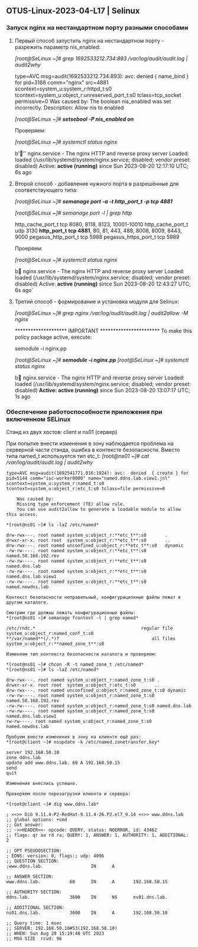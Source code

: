 ## OTUS-Linux-2023-04-L17 | Selinux ##

### Запуск nginx на нестандартном порту разными способами ###

1. Первый способ запустить nginx на нестандартном порту - разрежить параметр nis_enabled:
	
	*[root@SeLinux ~]# grep 1692533212.734:893 /var/log/audit/audit.log | audit2why*

	type=AVC msg=audit(1692533212.734:893): avc:  denied  { name_bind } for  pid=3166 comm="nginx" src=4881 scontext=system_u:system_r:httpd_t:s0 tcontext=system_u:object_r:unreserved_port_t:s0 tclass=tcp_socket permissive=0
	Was caused by:
 	The boolean nis_enabled was set incorrectly. 
 	Description:
 	Allow nis to enabled

 	*[root@SeLinux ~]# **setsebool -P nis_enabled on***

 	Проверяем:

 	*[root@SeLinux ~]# systemctl status nginx*

	b''' nginx.service - The nginx HTTP and reverse proxy server
   	Loaded: loaded (/usr/lib/systemd/system/nginx.service; disabled; vendor preset: disabled)
   	Active: **active (running)** since Sun 2023-08-20 12:17:10 UTC; 6s ago


2. Второй способ - добавление нужного порта в разрешённые для соответствующего типа:

	*[root@SeLinux ~]# **semanage port -a -t http_port_t -p tcp 4881***
	
	*[root@SeLinux ~]# semanage port -l | grep http*

	http_cache_port_t              tcp      8080, 8118, 8123, 10001-10010
	http_cache_port_t              udp      3130
	**http_port_t**                    **tcp      4881**, 80, 81, 443, 488, 8008, 8009, 8443, 9000
	pegasus_http_port_t            tcp      5988
	pegasus_https_port_t           tcp      5989

	Проеряем:

	*[root@SeLinux ~]# systemctl status nginx*

	b nginx.service - The nginx HTTP and reverse proxy server
   	Loaded: loaded (/usr/lib/systemd/system/nginx.service; disabled; vendor preset: disabled)
   	Active: **active (running)** since Sun 2023-08-20 12:43:27 UTC; 6s ago`

3. Третий способ - формирование и установка модуля для Selinux:
	
	*[root@SeLinux ~]# grep nginx /var/log/audit/audit.log | audit2allow -M nginx*

	******************** IMPORTANT ***********************
	To make this policy package active, execute:

	semodule -i nginx.pp
	
	*[root@SeLinux ~]# **semodule -i nginx.pp***
	*[root@SeLinux ~]# systemctl status nginx*
	
	b nginx.service - The nginx HTTP and reverse proxy server
   	Loaded: loaded (/usr/lib/systemd/system/nginx.service; disabled; vendor preset: disabled)
   	**Active: active (running)** since Sun 2023-08-20 13:07:17 UTC; 1s ago

### Обеспечение работоспособности приложения при включенном SELinux ###

Стэнд из двух хостов: client и ns01 (сервер)

При попытке внести изменения в зону наблюдается проблема на серверной части стэнда, ошибка в контексте безопасности. Вместо типа named_t используется тип etc_t:
	*[root@ns01 ~]# cat /var/log/audit/audit.log | audit2why*

	type=AVC msg=audit(1692541771.016:1924): avc:  denied  { create } for  pid=5144 comm="isc-worker0000" name="named.ddns.lab.view1.jnl" scontext=system_u:system_r:named_t:s0 tcontext=system_u:object_r:etc_t:s0 tclass=file permissive=0

        Was caused by:
        Missing type enforcement (TE) allow rule.
        You can use audit2allow to generate a loadable module to allow this access.
    
    *[root@ns01 ~]# ls -laZ /etc/named*

	drw-rwx---. root named system_u:object_r:**etc_t**:s0       .
	drwxr-xr-x. root root  system_u:object_r:**etc_t**:s0       ..
	drw-rwx---. root named unconfined_u:object_r:**etc_t**:s0   dynamic
	-rw-rw----. root named system_u:object_r:**etc_t**:s0       named.50.168.192.rev
	-rw-rw----. root named system_u:object_r:**etc_t**:s0       named.dns.lab
	-rw-rw----. root named system_u:object_r:**etc_t**:s0       named.dns.lab.view1
	-rw-rw----. root named system_u:object_r:**etc_t**:s0       named.newdns.lab

	Контекст безопасности неправильный, конфигурационные файлы лежат в другом каталоге.	

	Смотрим где должны лежать конфигурационные файлы:
	*[root@ns01 ~]# semanage fcontext -l | grep named*

	/etc/rndc.*                                        regular file       system_u:object_r:named_conf_t:s0 
	**/var/named**(/.*)?                                   all files          system_u:object_r:**named_zone_t**:s0

	Изменяем тип контекста безопасности каталога и проверяем:
	
	*[root@ns01 ~]# chcon -R -t named_zone_t /etc/named*
	*[root@ns01 ~]# ls -laZ /etc/named*
	
	drw-rwx---. root named system_u:object_r:named_zone_t:s0 .
	drwxr-xr-x. root root  system_u:object_r:etc_t:s0       ..
	drw-rwx---. root named unconfined_u:object_r:named_zone_t:s0 dynamic
	-rw-rw----. root named system_u:object_r:named_zone_t:s0 named.50.168.192.rev
	-rw-rw----. root named system_u:object_r:named_zone_t:s0 named.dns.lab
	-rw-rw----. root named system_u:object_r:named_zone_t:s0 named.dns.lab.view1
	rw-rw----. root named system_u:object_r:named_zone_t:s0 named.newdns.lab

	Пробуем внести изменения в зону на клиенте ещё раз:
	*[root@client ~]# nsupdate -k /etc/named.zonetransfer.key*

	server 192.168.50.10
	zone ddns.lab
	update add www.ddns.lab. 60 A 192.168.50.15
	send
	quit
	
	Изменения внеслись успешно.

	Проверяем после перезагрузки клиента и сервера:
	
	*[root@client ~]# dig www.ddns.lab*
	
	; <<>> DiG 9.11.4-P2-RedHat-9.11.4-26.P2.el7_9.14 <<>> www.ddns.lab
	;; global options: +cmd
	;; Got answer:
	;; ->>HEADER<<- opcode: QUERY, status: NOERROR, id: 43462
	;; flags: qr aa rd ra; QUERY: 1, ANSWER: 1, AUTHORITY: 1, ADDITIONAL: 2

	;; OPT PSEUDOSECTION:
	; EDNS: version: 0, flags:; udp: 4096
	;; QUESTION SECTION:
	;www.ddns.lab.                  IN      A

	;; ANSWER SECTION:
	www.ddns.lab.           60      IN      A       192.168.50.15

	;; AUTHORITY SECTION:
	ddns.lab.               3600    IN      NS      ns01.dns.lab.
	
	;; ADDITIONAL SECTION:
	ns01.dns.lab.           3600    IN      A       192.168.50.10
	
	;; Query time: 1 msec
	;; SERVER: 192.168.50.10#53(192.168.50.10)
	;; WHEN: Sun Aug 20 15:19:48 UTC 2023
	;; MSG SIZE  rcvd: 96


